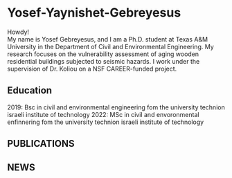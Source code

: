 # Yosef-Yaynishet-Gebreyesus

Howdy!<br>
My name is Yosef Gebreyesus, and I am a Ph.D. student at Texas A&M University in the Department of Civil and Environmental Engineering. My research focuses on the vulnerability assessment of aging wooden residential buildings subjected to seismic hazards. I work under the supervision of Dr. Koliou on a NSF CAREER-funded project.

## Education
2019: Bsc in civil and environmental engineering fom the university technion israeli institute of technology
2022: MSc in civil and envoronmental enfinnering fom the university technion israeli institute of technology

## PUBLICATIONS

## NEWS
